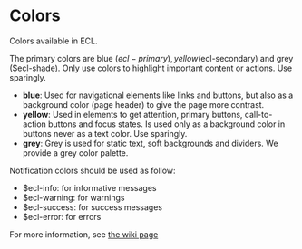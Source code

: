 # Colors

Colors available in ECL.

The primary colors are blue ($ecl-primary), yellow ($ecl-secondary) and grey ($ecl-shade).
Only use colors to highlight important content or actions. Use sparingly.

- **blue**: Used for navigational elements like links and buttons, but also as a background color (page header) to give the page more contrast.
- **yellow**: Used in elements to get attention, primary buttons, call-to-action buttons and focus states. Is used only as a background color in buttons never as a text color. Use sparingly.
- **grey**: Grey is used for static text, soft backgrounds and dividers. We provide a grey color palette.

Notification colors should be used as follow:
- $ecl-info: for informative messages
- $ecl-warning: for warnings
- $ecl-success: for success messages
- $ecl-error: for errors

For more information, see [the wiki page](https://webgate.ec.europa.eu/CITnet/confluence/pages/viewpage.action?pageId=650250290#Typography..-Fontcolour)
